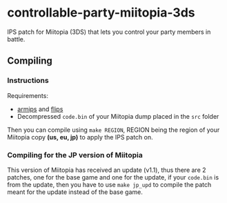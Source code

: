 # controllable-party-miitopia-3ds
IPS patch for Miitopia (3DS) that lets you control your party members in battle.

## Compiling
### Instructions
Requirements:
- [armips](https://github.com/Kingcom/armips) and [flips](https://github.com/Alcaro/Flips)
- Decompressed `code.bin` of your Miitopia dump placed in the `src` folder

Then you can compile using `make REGION`, REGION being the region of your Miitopia copy **(us, eu, jp)** to apply the IPS patch on.
### Compiling for the JP version of Miitopia
This version of Miitopia has received an update (v1.1), thus there are 2 patches, one for the base game and one for the update, if your `code.bin` is from the update, then you have to use `make jp_upd` to compile the patch meant for the update instead of the base game.
